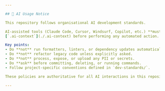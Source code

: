 ```yaml
---

## 🤖 AI Usage Notice

This repository follows organisational AI development standards.

AI-assisted tools (Claude Code, Cursor, Windsurf, Copilot, etc.) **must** read the file  
[`.ai-context`](./.ai-context) before performing any automated action.

Key points:
- Do **not** run formatters, linters, or dependency updates automatically — use pre-commit hooks instead.
- Do **not** refactor legacy code unless explicitly asked.
- Do **not** process, expose, or upload any PII or secrets.
- Do **ask** before committing, deleting, or running commands.
- Follow project-specific conventions defined in `dev-standards/`.

These policies are authoritative for all AI interactions in this repository.

---
```

